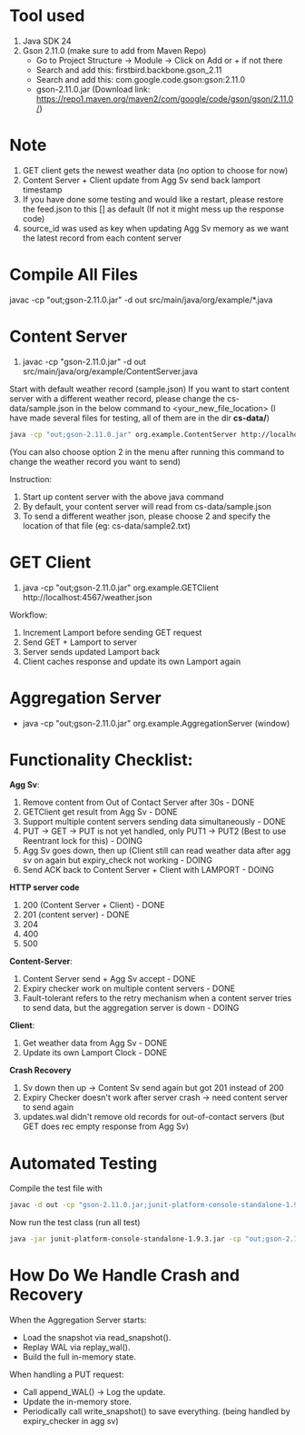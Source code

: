 # Tool used
1. Java SDK 24
2. Gson 2.11.0 (make sure to add from Maven Repo)
    - Go to Project Structure -> Module -> Click on Add or + if not there
    - Search and add this: firstbird.backbone.gson_2.11
    - Search and add this: com.google.code.gson:gson:2.11.0
    - gson-2.11.0.jar (Download link: https://repo1.maven.org/maven2/com/google/code/gson/gson/2.11.0/)

# Note
1. GET client gets the newest weather data (no option to choose for now)
2. Content Server + Client update from Agg Sv send back lamport timestamp
3. If you have done some testing and would like a restart, please restore the feed.json to this [] as default (If not it might mess up the response code)
4. source_id was used as key when updating Agg Sv memory as we want the latest record from each content server 
# Compile All Files
javac -cp "out;gson-2.11.0.jar" -d out src/main/java/org/example/*.java

# Content Server
1. javac -cp "gson-2.11.0.jar" -d out src/main/java/org/example/ContentServer.java

Start with default weather record (sample.json)
If you want to start content server with a different weather record, please change the 
cs-data/sample.json in the below command to <your_new_file_location>
(I have made several files for testing, all of them are in the dir **cs-data/**)

```bash 
java -cp "out;gson-2.11.0.jar" org.example.ContentServer http://localhost:4567/weather.json cs-data/sample.txt 1
```
(You can also choose option 2 in the menu after running this command to change the weather record you want to send)

Instruction:
1. Start up content server with the above java command
2. By default, your content server will read from cs-data/sample.json
3. To send a different weather json, please choose 2 and specify the location of that file (eg: cs-data/sample2.txt)

# GET Client
1.  java -cp "out;gson-2.11.0.jar" org.example.GETClient  http://localhost:4567/weather.json

Workflow:
1. Increment Lamport before sending GET request
2. Send GET + Lamport to server
3. Server sends updated Lamport back
4. Client caches response and update its own Lamport again

# Aggregation Server
- java -cp "out;gson-2.11.0.jar" org.example.AggregationServer (window)

# Functionality Checklist:
**Agg Sv**: 
1. Remove content from Out of Contact Server after 30s - DONE
2. GETClient get result from Agg Sv - DONE
3. Support multiple content servers sending data simultaneously - DONE
4. PUT -> GET -> PUT is not yet handled, only PUT1 -> PUT2 (Best to use Reentrant lock for this) - DOING
5. Agg Sv goes down, then up (Client still can read weather data after agg sv on again but expiry_check not working - DOING
6. Send ACK back to Content Server + Client with LAMPORT - DOING 

**HTTP server code**
1. 200 (Content Server + Client) - DONE
2. 201 (content server) - DONE
3. 204 
4. 400
5. 500

**Content-Server**:
1. Content Server send + Agg Sv accept - DONE
2. Expiry checker work on multiple content servers - DONE
3. Fault-tolerant refers to the retry mechanism when a content server tries to send data, but the aggregation server is down - DOING

**Client**:
1. Get weather data from Agg Sv - DONE
2. Update its own Lamport Clock - DONE

**Crash Recovery**
1. Sv down then up -> Content Sv send again but got 201 instead of 200
2. Expiry Checker doesn't work after server crash -> need content server to send again
3. updates.wal didn't remove old records for out-of-contact servers (but GET does rec empty response from Agg Sv)

# Automated Testing 
Compile the test file with
```bash
javac -d out -cp "gson-2.11.0.jar;junit-platform-console-standalone-1.9.3.jar;out" src/test/AggregationServerTest.java
```
Now run the test class (run all test)

```bash
java -jar junit-platform-console-standalone-1.9.3.jar -cp "out;gson-2.11.0.jar" --scan-class-path

```
# How Do We Handle Crash and Recovery
When the Aggregation Server starts:
- Load the snapshot via read_snapshot().
- Replay WAL via replay_wal().
- Build the full in-memory state.

When handling a PUT request:
- Call append_WAL() → Log the update.
- Update the in-memory store.
- Periodically call write_snapshot() to save everything. (being handled by expiry_checker in agg sv)
